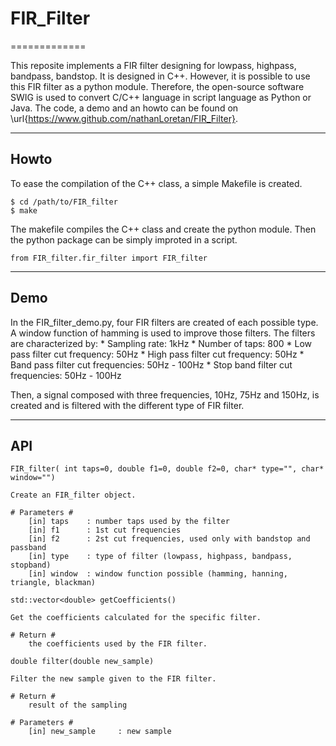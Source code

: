 # FIR_Filter
=============

This reposite implements a FIR filter designing for lowpass, highpass, bandpass,
bandstop. It is designed in C++. However, it is possible to use this FIR filter
as a python module. Therefore, the open-source software SWIG is used to convert
C/C++ language in script language as Python or Java. The code, a demo and an
howto can be found on \url{https://www.github.com/nathanLoretan/FIR_Filter}.

- - - -

## Howto ##

To ease the compilation of the C++ class, a simple Makefile is created.

    $ cd /path/to/FIR_filter
    $ make

The makefile compiles the C++ class and create the python module. Then the python package can be simply improted in a script.

    from FIR_filter.fir_filter import FIR_filter

- - - -

## Demo ##

In the FIR_filter_demo.py, four FIR filters are created of each possible type.
A window function of hamming is used to improve those filters. The filters are
characterized by:
    * Sampling rate: 1kHz
    * Number of taps: 800
    * Low pass filter cut frequency: 50Hz
    * High pass filter cut frequency: 50Hz
    * Band pass filter cut frequencies: 50Hz - 100Hz
    * Stop band filter cut frequencies: 50Hz - 100Hz

Then, a signal composed with three frequencies, 10Hz, 75Hz and 150Hz, is created
and is filtered with the different type of FIR filter.

- - - -

## API ##

`FIR_filter( int taps=0, double f1=0, double f2=0, char* type="", char* window="")`
~~~
Create an FIR_filter object.

# Parameters #
    [in] taps    : number taps used by the filter
    [in] f1      : 1st cut frequencies
    [in] f2      : 2st cut frequencies, used only with bandstop and passband
    [in] type    : type of filter (lowpass, highpass, bandpass, stopband)
    [in] window  : window function possible (hamming, hanning, triangle, blackman)
~~~


`std::vector<double> getCoefficients()`
~~~
Get the coefficients calculated for the specific filter.

# Return #
    the coefficients used by the FIR filter.
~~~


`double filter(double new_sample)`
~~~
Filter the new sample given to the FIR filter.

# Return #
    result of the sampling

# Parameters #
    [in] new_sample     : new sample
~~~
